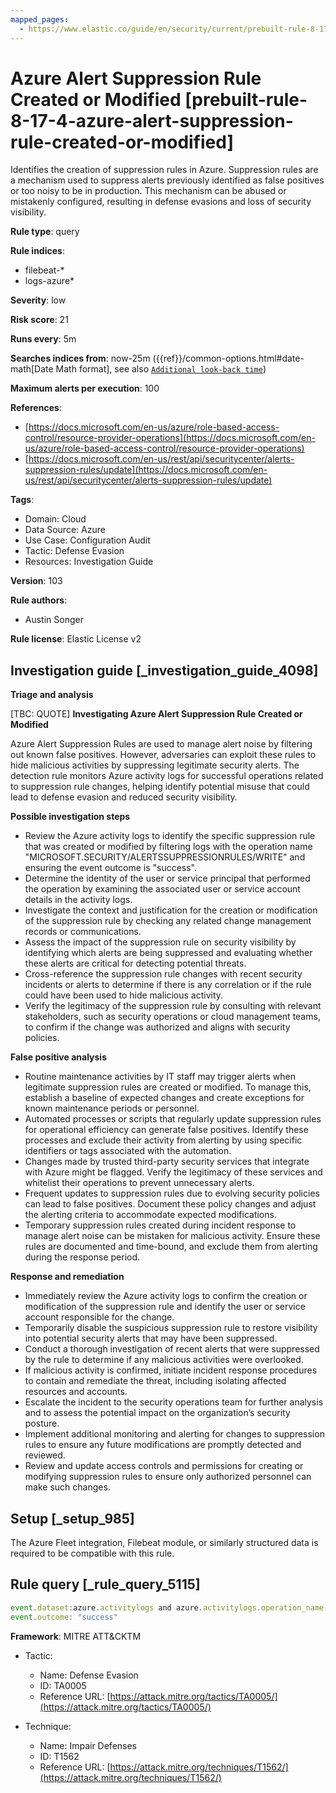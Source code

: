 ```yaml
---
mapped_pages:
  - https://www.elastic.co/guide/en/security/current/prebuilt-rule-8-17-4-azure-alert-suppression-rule-created-or-modified.html
---
```


# Azure Alert Suppression Rule Created or Modified [prebuilt-rule-8-17-4-azure-alert-suppression-rule-created-or-modified]

Identifies the creation of suppression rules in Azure. Suppression rules are a mechanism used to suppress alerts previously identified as false positives or too noisy to be in production. This mechanism can be abused or mistakenly configured, resulting in defense evasions and loss of security visibility.

**Rule type**: query

**Rule indices**:

* filebeat-*
* logs-azure*

**Severity**: low

**Risk score**: 21

**Runs every**: 5m

**Searches indices from**: now-25m ({{ref}}/common-options.html#date-math[Date Math format], see also [`Additional look-back time`](docs-content://solutions/security/detect-and-alert/create-detection-rule.md#rule-schedule))

**Maximum alerts per execution**: 100

**References**:

* [https://docs.microsoft.com/en-us/azure/role-based-access-control/resource-provider-operations](https://docs.microsoft.com/en-us/azure/role-based-access-control/resource-provider-operations)
* [https://docs.microsoft.com/en-us/rest/api/securitycenter/alerts-suppression-rules/update](https://docs.microsoft.com/en-us/rest/api/securitycenter/alerts-suppression-rules/update)

**Tags**:

* Domain: Cloud
* Data Source: Azure
* Use Case: Configuration Audit
* Tactic: Defense Evasion
* Resources: Investigation Guide

**Version**: 103

**Rule authors**:

* Austin Songer

**Rule license**: Elastic License v2

## Investigation guide [_investigation_guide_4098]

**Triage and analysis**

[TBC: QUOTE]
**Investigating Azure Alert Suppression Rule Created or Modified**

Azure Alert Suppression Rules are used to manage alert noise by filtering out known false positives. However, adversaries can exploit these rules to hide malicious activities by suppressing legitimate security alerts. The detection rule monitors Azure activity logs for successful operations related to suppression rule changes, helping identify potential misuse that could lead to defense evasion and reduced security visibility.

**Possible investigation steps**

* Review the Azure activity logs to identify the specific suppression rule that was created or modified by filtering logs with the operation name "MICROSOFT.SECURITY/ALERTSSUPPRESSIONRULES/WRITE" and ensuring the event outcome is "success".
* Determine the identity of the user or service principal that performed the operation by examining the associated user or service account details in the activity logs.
* Investigate the context and justification for the creation or modification of the suppression rule by checking any related change management records or communications.
* Assess the impact of the suppression rule on security visibility by identifying which alerts are being suppressed and evaluating whether these alerts are critical for detecting potential threats.
* Cross-reference the suppression rule changes with recent security incidents or alerts to determine if there is any correlation or if the rule could have been used to hide malicious activity.
* Verify the legitimacy of the suppression rule by consulting with relevant stakeholders, such as security operations or cloud management teams, to confirm if the change was authorized and aligns with security policies.

**False positive analysis**

* Routine maintenance activities by IT staff may trigger alerts when legitimate suppression rules are created or modified. To manage this, establish a baseline of expected changes and create exceptions for known maintenance periods or personnel.
* Automated processes or scripts that regularly update suppression rules for operational efficiency can generate false positives. Identify these processes and exclude their activity from alerting by using specific identifiers or tags associated with the automation.
* Changes made by trusted third-party security services that integrate with Azure might be flagged. Verify the legitimacy of these services and whitelist their operations to prevent unnecessary alerts.
* Frequent updates to suppression rules due to evolving security policies can lead to false positives. Document these policy changes and adjust the alerting criteria to accommodate expected modifications.
* Temporary suppression rules created during incident response to manage alert noise can be mistaken for malicious activity. Ensure these rules are documented and time-bound, and exclude them from alerting during the response period.

**Response and remediation**

* Immediately review the Azure activity logs to confirm the creation or modification of the suppression rule and identify the user or service account responsible for the change.
* Temporarily disable the suspicious suppression rule to restore visibility into potential security alerts that may have been suppressed.
* Conduct a thorough investigation of recent alerts that were suppressed by the rule to determine if any malicious activities were overlooked.
* If malicious activity is confirmed, initiate incident response procedures to contain and remediate the threat, including isolating affected resources and accounts.
* Escalate the incident to the security operations team for further analysis and to assess the potential impact on the organization’s security posture.
* Implement additional monitoring and alerting for changes to suppression rules to ensure any future modifications are promptly detected and reviewed.
* Review and update access controls and permissions for creating or modifying suppression rules to ensure only authorized personnel can make such changes.


## Setup [_setup_985]

The Azure Fleet integration, Filebeat module, or similarly structured data is required to be compatible with this rule.


## Rule query [_rule_query_5115]

```js
event.dataset:azure.activitylogs and azure.activitylogs.operation_name:"MICROSOFT.SECURITY/ALERTSSUPPRESSIONRULES/WRITE" and
event.outcome: "success"
```

**Framework**: MITRE ATT&CKTM

* Tactic:

    * Name: Defense Evasion
    * ID: TA0005
    * Reference URL: [https://attack.mitre.org/tactics/TA0005/](https://attack.mitre.org/tactics/TA0005/)

* Technique:

    * Name: Impair Defenses
    * ID: T1562
    * Reference URL: [https://attack.mitre.org/techniques/T1562/](https://attack.mitre.org/techniques/T1562/)




